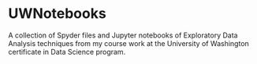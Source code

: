 # UWNotebooks
A collection of Spyder files and Jupyter notebooks of Exploratory Data Analysis techniques from my course work at the University of Washington certificate in Data Science program. 
